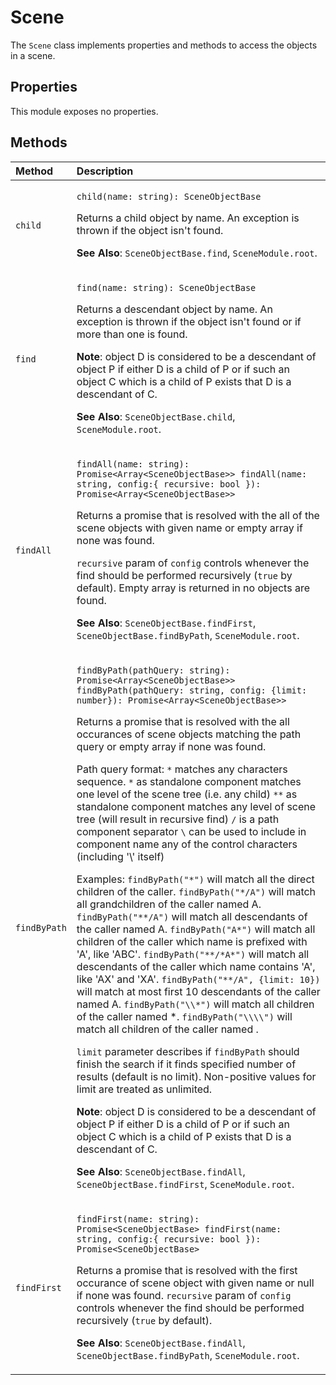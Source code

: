 # Scene

The `Scene` class implements properties and methods to access the objects in a scene.

## Properties

This module exposes no properties.

## Methods

<table>
  <thead>
    <tr>
      <th style="text-align:left">Method</th>
      <th style="text-align:left">Description</th>
    </tr>
  </thead>
  <tbody>
    <tr>
      <td style="text-align:left"><code>child</code>
      </td>
      <td style="text-align:left">
        <p><code>child(name: string): SceneObjectBase</code>
        </p>
        <p>Returns a child object by name. An exception is thrown if the object isn&apos;t
          found.</p>
        <p><b>See Also</b>: <code>SceneObjectBase.find</code>, <code>SceneModule.root</code>.</p>
      </td>
    </tr>
    <tr>
      <td style="text-align:left"><code>find</code>
      </td>
      <td style="text-align:left">
        <p><code>find(name: string): SceneObjectBase</code>
        </p>
        <p>Returns a descendant object by name. An exception is thrown if the object
          isn&apos;t found or if more than one is found.</p>
        <p><b>Note</b>: object D is considered to be a descendant of object P if
          either D is a child of P or if such an object C which is a child of P exists
          that D is a descendant of C.</p>
        <p><b>See Also</b>: <code>SceneObjectBase.child</code>, <code>SceneModule.root</code>.</p>
      </td>
    </tr>
    <tr>
      <td style="text-align:left"><code>findAll</code>
      </td>
      <td style="text-align:left">
        <p><code>findAll(name: string): Promise&lt;Array&lt;SceneObjectBase&gt;&gt; findAll(name: string, config:{ recursive: bool }): Promise&lt;Array&lt;SceneObjectBase&gt;&gt;</code>
        </p>
        <p>Returns a promise that is resolved with the all of the scene objects with
          given name or empty array if none was found.</p>
        <p><code>recursive</code> param of <code>config</code> controls whenever the
          find should be performed recursively (<code>true</code> by default). Empty
          array is returned in no objects are found.</p>
        <p><b>See Also</b>: <code>SceneObjectBase.findFirst</code>, <code>SceneObjectBase.findByPath</code>, <code>SceneModule.root</code>.</p>
      </td>
    </tr>
    <tr>
      <td style="text-align:left"><code>findByPath</code>
      </td>
      <td style="text-align:left">
        <p><code>findByPath(pathQuery: string): Promise&lt;Array&lt;SceneObjectBase&gt;&gt; findByPath(pathQuery: string, config: {limit: number}): Promise&lt;Array&lt;SceneObjectBase&gt;&gt;</code>
        </p>
        <p>Returns a promise that is resolved with the all occurances of scene objects
          matching the path query or empty array if none was found.</p>
        <p>Path query format: <code>*</code> matches any characters sequence. <code>*</code> as
          standalone component matches one level of the scene tree (i.e. any child) <code>**</code> as
          standalone component matches any level of scene tree (will result in recursive
          find) <code>/</code> is a path component separator <code>\</code> can be used
          to include in component name any of the control characters (including &apos;\&apos;
          itself)</p>
        <p>Examples: <code>findByPath(&quot;*&quot;)</code> will match all the direct
          children of the caller. <code>findByPath(&quot;*/A&quot;)</code> will match
          all grandchildren of the caller named A. <code>findByPath(&quot;**/A&quot;)</code> will
          match all descendants of the caller named A. <code>findByPath(&quot;A*&quot;)</code> will
          match all children of the caller which name is prefixed with &apos;A&apos;,
          like &apos;ABC&apos;. <code>findByPath(&quot;**/*A*&quot;)</code> will match
          all descendants of the caller which name contains &apos;A&apos;, like &apos;AX&apos;
          and &apos;XA&apos;. <code>findByPath(&quot;**/A&quot;, {limit: 10})</code> will
          match at most first 10 descendants of the caller named A. <code>findByPath(&quot;\\*&quot;)</code> will
          match all children of the caller named *. <code>findByPath(&quot;\\\\&quot;)</code> will
          match all children of the caller named .</p>
        <p><code>limit</code> parameter describes if <code>findByPath</code> should
          finish the search if it finds specified number of results (default is no
          limit). Non-positive values for limit are treated as unlimited.</p>
        <p><b>Note</b>: object D is considered to be a descendant of object P if
          either D is a child of P or if such an object C which is a child of P exists
          that D is a descendant of C.</p>
        <p><b>See Also</b>: <code>SceneObjectBase.findAll</code>, <code>SceneObjectBase.findFirst</code>, <code>SceneModule.root</code>.</p>
      </td>
    </tr>
    <tr>
      <td style="text-align:left"><code>findFirst</code>
      </td>
      <td style="text-align:left">
        <p><code>findFirst(name: string): Promise&lt;SceneObjectBase&gt; findFirst(name: string, config:{ recursive: bool }): Promise&lt;SceneObjectBase&gt;</code>
        </p>
        <p>Returns a promise that is resolved with the first occurance of scene object
          with given name or null if none was found. <code>recursive</code> param of <code>config</code> controls
          whenever the find should be performed recursively (<code>true</code> by
          default).</p>
        <p><b>See Also</b>: <code>SceneObjectBase.findAll</code>, <code>SceneObjectBase.findByPath</code>, <code>SceneModule.root</code>.</p>
      </td>
    </tr>
  </tbody>
</table>